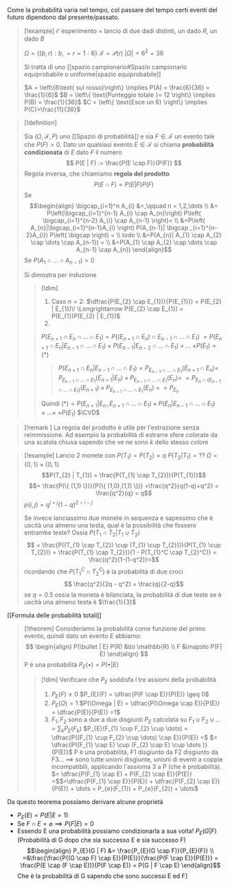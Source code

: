 Come la probabilità varia nel tempo, col passare del tempo certi eventi del futuro dipendono dal presente/passato.


> [!example]
> $\mathcal{E}$ esperimento = lancio di due dadi distinti, un dado $R$, un dado $B$
>
> $\Omega = \left\{ (b,r) : b,=r = 1:6 \right\}$
> $\mathcal{F} = \mathcal{P}(r)$
> $|\Omega| = 6^2 = 36$
> 
> Si tratta di uno [[spazio campionario#Spazio campionario equiprobabile o uniforme|spazio equiprobabile]]
> 
> $A = \left\{6\text{ sul rosso}\right\} \implies P(A) = \frac{6}{36} = \frac{1}{6}$
> $B = \left\{ \text{Punteggio totale }= 12 \right\} \implies P(B) = \frac{1}{36}$
> $C = \left\{ \text{Esce un 6} \right\} \implies P(C)=\frac{11}{36}$ 
> 

> [!definition]
> 
> Sia $(\Omega, \mathcal{F}, P)$ uno [[Spazio di probabilità]] e sia $F \in \mathcal{F}$ un evento tale che $P(F) > 0$. Dato un qualsiasi evento $E \in \mathcal{F}$ si chiama **probabilità condizionata** di $E$ dato $F$ il numero
>  $$
> P(E | F) := \frac{P(E \cap F)}{P(F)}
> $$
> Regola inversa, che chiamiamo **regola del prodotto**
> $$
> P(E \cap F) = P(E | F) P(F)
>$$
>Se $$\begin{align}
>\bigcap_{i=1}^n A_{i} &=,\qquad n = 1,2,\dots \\
>&= P\left(\bigcap_{i=1}^{n-1} A_{i} \cap A_{n}\right) P\left( \bigcap_{i=1}^{n-2} A_{i} \cap A_{n-1} \right)=  \\
>&=P\left( A_{n}|\bigcap_{i=1}^{n-1}A_{i} \right) P(A_{n-1}| \bigcap _{i=1}^{n-2}A_{i}) P\left( \bigcap \right)   = \\
todo \\
>&=P(A_{n}| A_{1} \cap A_{2} \cap \dots \cap A_{n-1}) = \\
>&=P(A_{1} \cap A_{2} \cap \dots \cap A_{n-1} \cap A_{n})
>\end{align}$$
>Se $P(A_{1} \cap \dots \cap A_{n-1}) > 0$
>
>Si dimostra per induzione
>
>>[!dim]
>>1. Caso $n = 2$: 
>>$\dfrac{P(E_{2} \cap E_{1})}{P(E_{1})} = P(E_{2} | E_{1})\! \Longrightarrow P(E_{2} \cap E_{1}) = P(E_{1})P(E_{2} | E_{1})$
>>2.
>>$P(E_{n+1} \cap E_{n} \cap \dots \cap E_{1}) = P((E_{n + 1} \cap E_{n}) \cap E_{n-1} \cap \dots \cap E_{1})$
>>$= P(E_{n+1} \cap E_{n} | E_{n-1} \cap \dots \cap E_{1}) \times P(E_{n-1} | E_{n-2} \cap \dots \cap E_{1}) \times \dots$
>>$\times P(E_{1}) = (*)$ 
>>
>>> $P(E_{n + 1} \cap E_{n} | E_{n-1} \cap \dots \cap E_{1}) = P_{E_{n - 1} \cap \dots \cap E_{1}}(E_{n+1} \cap E_{n})=$
>>> $P_{E_{n-1} \cap \dots \cap E_{1}}(E_{n+1} | E_{n}) \times P_{E_{n-1} \cap \dots \cap E_{1}}(E_{n})=$
>> $= P_{E_{n} \cap (E_{n - 1} \cap \dots \cap E_{1})}(E_{n+1}) \times P_{E_{n-1} \cap \dots \cap E_{1}} (E_{n})$ =
>>>$=P_{E_{n}}$
>>
>>Quindi
>> $(*) = P(E_{n + 1} | E_{n \cap} E_{n + 1} \cap \dots \cap E_{1} )\times P(E_{n} | E_{n-1} \cap \dots \cap E_{1}) \times \dots \times$
>> $\times P(E_{1})$
>> $\CVD$

>[!remark ]
>La regola del prodotto è utile per l'estrazione senza reimmissione. Ad esempio la probabilità di estrarre sfere colorate da una scatola chiusa sapendo che ve ne sono $k$ dello stesso colore

>[!example]
>Lancio 2 monete con $P(T_{1}) = P(T_{2}) = q$
>$P(T_{2} | T_{1}) = ??$
>$\Omega = \{ 0,1 \} \times \{ 0,1 \}$
>$$P(T_{2} | T_{1}) = \frac{P(T_{1} \cap T_{2})}{P(T_{1})}$$
>$$= \frac{P(\{ (1,1) \})}{P(\{ (1,0),(1,1) \})} =\frac{q^2}{q(1-q)+q^2} = \frac{q^2}{q} = q$$
>$p(i,j) = q^{i+j}(1 - q)^{2-i-j}$
>
>Se invece lanciassimo due monete in sequenza e sapessimo che è uscità una almeno una testa, qual è la possibilità che fossero entrambe teste? Ossia
>$P(T_{1} \cap T_{2} | T_{1} \cup T_{2})$
>$$ = \frac{P((T_{1} \cap T_{2}) \cup (T_{1} \cup T_{2}))}{P(T_{1} \cup T_{2})} = \frac{P(T_{1} \cap T_{2})}{1 - P(T_{1}^C \cap T_{2}^C)} = \frac{q^2}{1-(1-q^2)}=$$
>ricordando che $P(T_{1}^C \cap T_{2}^C)$ è la probabilità di due croci
>$$ \frac{q^2}{2q - q^2} = \frac{q}{2-q}$$
>se $q = 0.5$ ossia la moneta è bilanciata, la probabilità di due teste se è uscità una almeno testa è $\frac{1}{3}$


[[Formula delle probabilità totali]]

> [!theorem]
> Consideriamo la probabilità come funzione del primo evento, quindi dato un evento $E$ abbiamo:
> $$ \begin{align}
> P(\bullet | E) P(R) &\to \mathbb{R} \\
>  F &\mapsto P(F| E)
> \end{align} $$
> P è una probabilità
> $P_{E}(\bullet) = P(\bullet | E)$
> 
>>[!dim]
>>Verificare che $P_{E}$ soddisfa i tre assiomi della probabilità
>>1. $P_{E}(F) \geq 0$
>> 	$P_{E}(F) = \dfrac{P(F \cap E)}{P(E)} \geq 0$
>>2. $P_{E}(\Omega) = 1$
>>    $P(\Omega | E) = \dfrac{P(\Omega \cap E)}{P(E)} = \dfrac{P(E)}{P(E)} =1$
>>3. $F_{1},F_{2}$ sono a due a due disgiunti $P_E$ calcolata su $F_{1} \cup F_{2} \cup \dots = \sum_{k} P_{E}(F_{k})$ 
>>   $P_{E}(F_{1} \cup F_{2} \cup \dots) = \dfrac{P((F_{1} \cup F_{2} \cup \dots) \cap E)}{P(E)} =$
>>   $= \dfrac{P((F_{1} \cap E) \cup (F_{2} \cap E) \cup \dots )}{P(E)}$
>>   P è una probabilità, F1 disgiunto da F2 disgiunto da F3... $\implies$ sono tutte unioni disgiunte, unioni di eventi a coppie incompatibili, applicando l'assioma 3 a P (che è probabilità).
>>   $= \dfrac{P(F_{1} \cap E) + P(F_{2} \cap E)}{P(E)} =$$=\dfrac{P(F_{1} \cap E)}{P(E)} + \dfrac{P(F_{2} \cap E)}{P(E)} + \dots = P_{e}(F_{1}) + P_{e}(F_{2}) + \dots$

Da questo teorema possiamo derivare alcune proprietà
- $P_{E}(E) = P(E | E = 1)$
- Se $F \cap E = \varnothing \implies P(F|E) = 0$
- Essendo E una probabilità possiamo condizionarla a sua volta!
  $P_{E}(G | F)$ (Probabilità di G dopo che sia successo E e sia successo F)
  $$\begin{align}
 P_{E}(G | F) &= \frac{P_{E}(G \cap F)}{P_{E}(F)}  \\ 
=&\frac{\frac{P((G \cap F) \cap E)}{P(E)}}{\frac{P(F \cap E)}{P(E)}} = \frac{P(E \cap (F \cap E))}{P(F \cap E)} = P(G | F \cap E)
\end{align}$$
Che è la probabilità di G sapendo che sono successi E ed F]